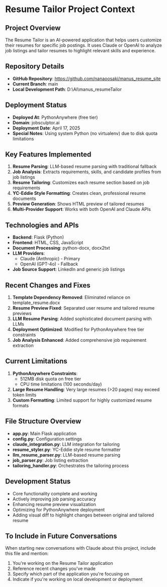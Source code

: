 # Resume Tailor Project Context

## Project Overview
The Resume Tailor is an AI-powered application that helps users customize their resumes for specific job postings. It uses Claude or OpenAI to analyze job listings and tailor resumes to highlight relevant skills and experience.

## Repository Details
- **GitHub Repository**: https://github.com/nanaoosaki/manus_resume_site
- **Current Branch**: main
- **Local Development Path**: D:\AI\manus_resumeTailor

## Deployment Status
- **Deployed At**: PythonAnywhere (free tier)
- **Domain**: jobsculptor.ai
- **Deployment Date**: April 17, 2025
- **Special Notes**: Using system Python (no virtualenv) due to disk quota limitations

## Key Features Implemented
1. **Resume Parsing**: LLM-based resume parsing with traditional fallback
2. **Job Analysis**: Extracts requirements, skills, and candidate profiles from job listings
3. **Resume Tailoring**: Customizes each resume section based on job requirements
4. **YC-Eddie Style Formatting**: Creates clean, professional resume documents
5. **Preview Generation**: Shows HTML preview of tailored resumes
6. **Multi-Provider Support**: Works with both OpenAI and Claude APIs

## Technologies and APIs
- **Backend**: Flask (Python)
- **Frontend**: HTML, CSS, JavaScript
- **Document Processing**: python-docx, docx2txt
- **LLM Providers**: 
  - Claude (Anthropic) - Primary
  - OpenAI (GPT-4o) - Fallback
- **Job Source Support**: LinkedIn and generic job listings

## Recent Changes and Fixes
1. **Template Dependency Removed**: Eliminated reliance on template_resume.docx
2. **Resume Preview Fixed**: Separated user resume and tailored resume previews
3. **LLM Resume Parsing**: Added sophisticated document parsing with LLMs
4. **Deployment Optimized**: Modified for PythonAnywhere free tier constraints
5. **Job Analysis Enhanced**: Added comprehensive job requirement extraction

## Current Limitations
1. **PythonAnywhere Constraints**: 
   - 512MB disk quota on free tier
   - CPU time limitations (100 seconds/day)
2. **Large Resume Handling**: Very large resumes (>20 pages) may exceed token limits
3. **Custom Formatting**: Limited support for highly customized resume formats

## File Structure Overview
- **app.py**: Main Flask application
- **config.py**: Configuration settings
- **claude_integration.py**: LLM integration for tailoring
- **resume_styler.py**: YC-Eddie style resume formatter
- **llm_resume_parser.py**: LLM-based resume parsing
- **job_parser.py**: Job listing extraction
- **tailoring_handler.py**: Orchestrates the tailoring process

## Development Status
- Core functionality complete and working
- Actively improving job parsing accuracy
- Enhancing resume preview visualization
- Optimizing for PythonAnywhere deployment
- Adding visual diff to highlight changes between original and tailored resume

## To Include in Future Conversations
When starting new conversations with Claude about this project, include this file and mention:
1. You're working on the Resume Tailor application
2. Reference recent changes you've made
3. Specify which part of the application you're focusing on
4. Indicate if you're working on local development or deployment 
